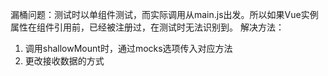 漏桶问题：测试时以单组件测试，而实际调用从main.js出发。所以如果Vue实例属性在组件引用前，已经被注册过，在测试时无法识别到。
解决方法：
1. 调用shallowMount时，通过mocks选项传入对应方法
2. 更改接收数据的方式
